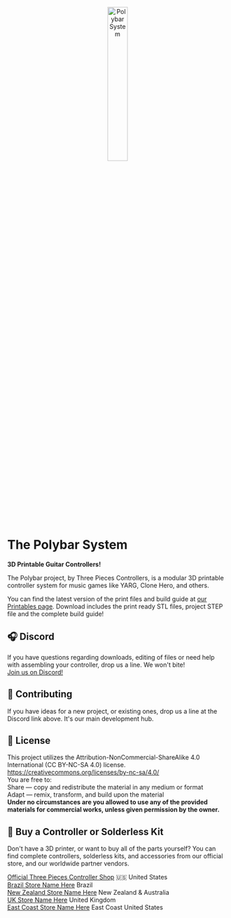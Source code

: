 <br/>
<div align="center">
<img src="https://i.imgur.com/tprsFqa.png" width="30%" alt="Polybar System">
</div>



# The Polybar System
**3D Printable Guitar Controllers!**

The Polybar project, by Three Pieces Controllers, is a modular 3D printable controller system for music games like YARG, Clone Hero, and others.
  
You can find the latest version of the print files and build guide at [our Printables page](https://www.printables.com/model/277183-polybar-system-3d-printed-guitar-controllers). Download includes the print ready STL files, project STEP file and the complete build guide!

## 🎧 Discord 

If you have questions regarding downloads, editing of files or need help with assembling your controller, drop us a line. We won't bite!<br/>
[Join us on Discord!](https://discord.gg/2qrFx3mJ9F)

## 🔨 Contributing

If you have ideas for a new project, or existing ones, drop us a line at the Discord link above. It's our main development hub.

## 💎 License

This project utilizes the Attribution-NonCommercial-ShareAlike 4.0 International (CC BY-NC-SA 4.0) license.<br /> 
https://creativecommons.org/licenses/by-nc-sa/4.0/<br /> 
You are free to:<br /> 
Share — copy and redistribute the material in any medium or format<br /> 
Adapt — remix, transform, and build upon the material<br /> 
**Under no circumstances are you allowed to use any of the provided materials for commercial works, unless given permission by the owner.**

## 💸 Buy a Controller or Solderless Kit

Don't have a 3D printer, or want to buy all of the parts yourself?
You can find complete controllers, solderless kits, and accessories from our official store, and our worldwide partner vendors.

[Official Three Pieces Controller Shop](https://threepieces.net/) 🇺🇸 United States<br/>
[Brazil Store Name Here](https://www.google.com/) Brazil<br /> 
[New Zealand Store Name Here](https://www.google.com/) New Zealand & Australia<br /> 
[UK Store Name Here](https://www.google.com/) United Kingdom<br /> 
[East Coast Store Name Here](https://www.google.com/) East Coast United States<br /> 
